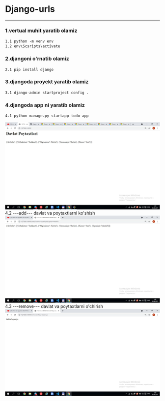 # Django-urls
***
### 1.vertual muhit yaratib olamiz 
    1.1 python -m venv env
    1.2 env\Scsripts\activate
### 2.djangoni o'rnatib olamiz
    2.1 pip install django
### 3.djangoda proyekt yaratib olamiz
    3.1 django-admin startproject config .
### 4.djangoda app ni yaratib olamiz
    4.1 python manage.py startapp todo-app
![](scren/Index.jpg)      
    4.2 ---add---  davlat va poytaxtlarni ko'shish
![](scren/add.jpg)    
    4.3 ---remove--- davlat va poytaxtlarni o'chirish
![](scren/remove.jpg)    
